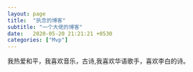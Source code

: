 ```yaml
---
layout: page
title:  "执念的博客"
subtitle: "一个大佬的博客"
date:   2020-05-20 21:21:21 +0530
categories: ["Mvp"]
---
```

我热爱和平，我喜欢音乐，古诗,我喜欢华语歌手，喜欢李白的诗。

[jekyll-docs]: http://jekyllrb.com/docs/home
[jekyll-gh]:   https://github.com/jekyll/jekyll
[jekyll-talk]: https://talk.jekyllrb.com/
